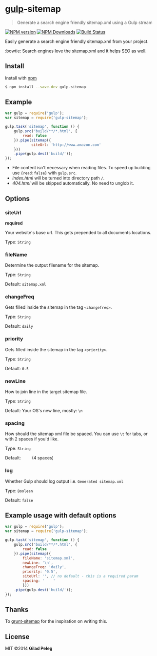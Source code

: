 # [gulp](https://github.com/wearefractal/gulp)-sitemap
> Generate a search engine friendly sitemap.xml using a Gulp stream

[![NPM version](http://img.shields.io/npm/v/gulp-sitemap.svg?style=flat)](https://www.npmjs.org/package/gulp-sitemap)
[![NPM Downloads](http://img.shields.io/npm/dm/gulp-sitemap.svg?style=flat)](https://www.npmjs.org/package/gulp-sitemap)
[![Build Status](http://img.shields.io/travis/pgilad/gulp-sitemap/master.svg?style=flat)](https://travis-ci.org/pgilad/gulp-sitemap)

Easily generate a search engine friendly sitemap.xml from your project.

:bowtie: Search engines love the sitemap.xml and it helps SEO as well.

## Install

Install with [npm](https://npmjs.org/package/gulp-sitemap)

```bash
$ npm install --save-dev gulp-sitemap
```

## Example

```js
var gulp = require('gulp');
var sitemap = require('gulp-sitemap');

gulp.task('sitemap', function () {
    gulp.src('build/**/*.html', {
        read: false
    }).pipe(sitemap({
            siteUrl: 'http://www.amazon.com'
    }))
    .pipe(gulp.dest('build/'));
});
```

* File content isn't necessary when reading files. To speed up building use `{read:false}` with `gulp.src`.
* *index.html* will be turned into directory path `/`.
* *404.html* will be skipped automatically. No need to unglob it.

## Options

### siteUrl

**required**

Your website's base url. This gets prepended to all documents locations.

Type: `String`

### fileName

Determine the output filename for the sitemap.

Type: `String`

Default: `sitemap.xml`

### changeFreq

Gets filled inside the sitemap in the tag `<changefreq>`.

Type: `String`

Default: `daily`

### priority

Gets filled inside the sitemap in the tag `<priority>`.

Type: `String`

Default: `0.5`

### newLine

How to join line in the target sitemap file.

Type: `String`

Default: Your OS's new line, mostly: `\n`

### spacing

How should the sitemap xml file be spaced. You can use `\t` for tabs, or `  ` with 2
spaces if you'd like.

Type: `String`

Default: `    ` (4 spaces)

### log

Whether Gulp should log output i.e. `Generated sitemap.xml`

Type: `Boolean`

Default: `false`

## Example usage with default options

```js
var gulp = require('gulp');
var sitemap = require('gulp-sitemap');

gulp.task('sitemap', function () {
    gulp.src('build/**/*.html', {
        read: false
    }).pipe(sitemap({
        fileName: 'sitemap.xml',
        newLine: '\n',
        changeFreq: 'daily',
        priority: '0.5',
        siteUrl: '', // no default - this is a required param
        spacing: '    '
        }))
    .pipe(gulp.dest('build/'));
});
```

## Thanks

To [grunt-sitemap](https://github.com/RayViljoen/grunt-sitemap) for the inspiration on writing this.

## License

MIT ©2014 **Gilad Peleg**

